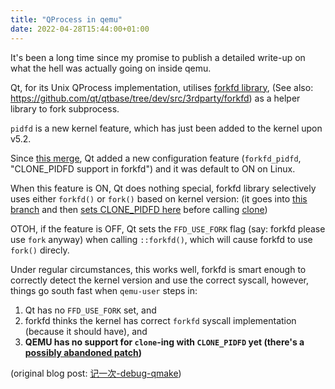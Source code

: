 ```yaml
---
title: "QProcess in qemu"
date: 2022-04-28T15:44:00+01:00
---
```


It's been a long time since my promise to publish a detailed write-up on what the hell was
actually going on inside qemu.

Qt, for its Unix QProcess implementation, utilises [forkfd library](https://doc.qt.io/qt-6/qtcore-attribution-forkfd.html), (See also: <https://github.com/qt/qtbase/tree/dev/src/3rdparty/forkfd>) as a helper library to fork subprocess.

`pidfd` is a new kernel feature, which has just been added to the kernel upon v5.2.

Since [this merge](https://codereview.qt-project.org/c/qt/qtbase/+/313894), Qt added a new
configuration feature (`forkfd_pidfd`, "CLONE_PIDFD support in forkfd") and it was default
to ON on Linux.

When this feature is ON, Qt does nothing special, forkfd library selectively uses either
`forkfd()` or `fork()` based on kernel version: (it goes into
[this branch](https://github.com/qt/qtbase/blob/dev/src/3rdparty/forkfd/forkfd.c#L654-L656)
and then
[sets CLONE_PIDFD here](https://github.com/qt/qtbase/blob/dev/src/3rdparty/forkfd/forkfd_linux.c#L150)
before calling
[clone](https://github.com/qt/qtbase/blob/dev/src/3rdparty/forkfd/forkfd_linux.c#L68))

OTOH, if the feature is OFF, Qt sets the `FFD_USE_FORK` flag (say: forkfd please use `fork`
anyway) when calling `::forkfd()`, which will cause forkfd to use `fork()` direcly.

Under regular circumstances, this works well, forkfd is smart enough to correctly detect the
kernel version and use the correct syscall, however, things go south fast when `qemu-user`
steps in:

1. Qt has no `FFD_USE_FORK` set, and
2. forkfd thinks the kernel has correct `forkfd` syscall implementation (because it should have), and
3. **QEMU has no support for `clone`-ing with `CLONE_PIDFD` yet (there's a [possibly abandoned patch](https://patchew.org/QEMU/mvm4kadwyrm.fsf@suse.de/))**

(original blog post: [记一次-debug-qmake](https://mooody.me/p/记一次-debug-qmake/))
